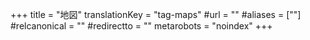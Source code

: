 +++
title = "地図"
translationKey = "tag-maps"
#url = ""
#aliases = [""]
#relcanonical = ""
#redirectto = ""
metarobots = "noindex"
+++
